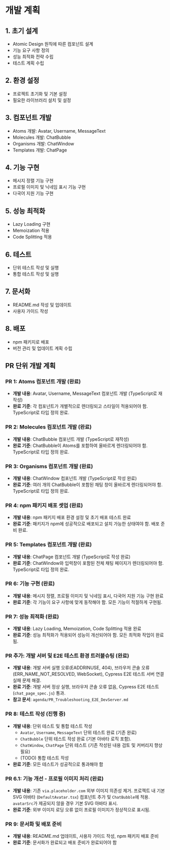 # 개발 계획

## 1. 초기 설계

- Atomic Design 원칙에 따른 컴포넌트 설계
- 기능 요구 사항 정의
- 성능 최적화 전략 수립
- 테스트 계획 수립

## 2. 환경 설정

- 프로젝트 초기화 및 기본 설정
- 필요한 라이브러리 설치 및 설정

## 3. 컴포넌트 개발

- Atoms 개발: Avatar, Username, MessageText
- Molecules 개발: ChatBubble
- Organisms 개발: ChatWindow
- Templates 개발: ChatPage

## 4. 기능 구현

- 메시지 정렬 기능 구현
- 프로필 이미지 및 닉네임 표시 기능 구현
- 다국어 지원 기능 구현

## 5. 성능 최적화

- Lazy Loading 구현
- Memoization 적용
- Code Splitting 적용

## 6. 테스트

- 단위 테스트 작성 및 실행
- 통합 테스트 작성 및 실행

## 7. 문서화

- README.md 작성 및 업데이트
- 사용자 가이드 작성

## 8. 배포

- npm 패키지로 배포
- 버전 관리 및 업데이트 계획 수립

## PR 단위 개발 계획

### PR 1: Atoms 컴포넌트 개발 (완료)

- **개발 내용**: Avatar, Username, MessageText 컴포넌트 개발 (TypeScript로 재작성)
- **완료 기준**: 각 컴포넌트가 개별적으로 렌더링되고 스타일이 적용되어야 함. TypeScript로 타입 정의 완료.

### PR 2: Molecules 컴포넌트 개발 (완료)

- **개발 내용**: ChatBubble 컴포넌트 개발 (TypeScript로 재작성)
- **완료 기준**: ChatBubble이 Atoms를 포함하여 올바르게 렌더링되어야 함. TypeScript로 타입 정의 완료.

### PR 3: Organisms 컴포넌트 개발 (완료)

- **개발 내용**: ChatWindow 컴포넌트 개발 (TypeScript로 작성 완료)
- **완료 기준**: 여러 개의 ChatBubble이 포함된 채팅 창이 올바르게 렌더링되어야 함. TypeScript로 타입 정의 완료.

### PR 4: npm 패키지 배포 셋업 (완료)

- **개발 내용**: npm 패키지 배포 환경 설정 및 초기 배포 테스트 완료
- **완료 기준**: 패키지가 npm에 성공적으로 배포되고 설치 가능한 상태여야 함. 배포 준비 완료.

### PR 5: Templates 컴포넌트 개발 (완료)

- **개발 내용**: ChatPage 컴포넌트 개발 (TypeScript로 작성 완료)
- **완료 기준**: ChatWindow와 입력창이 포함된 전체 채팅 페이지가 렌더링되어야 함. TypeScript로 타입 정의 완료.

### PR 6: 기능 구현 (완료)

- **개발 내용**: 메시지 정렬, 프로필 이미지 및 닉네임 표시, 다국어 지원 기능 구현 완료
- **완료 기준**: 각 기능이 요구 사항에 맞게 동작해야 함. 모든 기능이 적절하게 구현됨.

### PR 7: 성능 최적화 (완료)

- **개발 내용**: Lazy Loading, Memoization, Code Splitting 적용 완료
- **완료 기준**: 성능 최적화가 적용되어 성능이 개선되어야 함. 모든 최적화 작업이 완료됨.

### PR 추가: 개발 서버 및 E2E 테스트 환경 트러블슈팅 (완료)

- **개발 내용**: 개발 서버 실행 오류(EADDRINUSE, 404), 브라우저 콘솔 오류(ERR_NAME_NOT_RESOLVED, WebSocket), Cypress E2E 테스트 서버 연결 실패 문제 해결.
- **완료 기준**: 개발 서버 정상 실행, 브라우저 콘솔 오류 없음, Cypress E2E 테스트 (`chat_page_spec.js`) 통과.
- **참고 문서**: `agenda/PR_Troubleshooting_E2E_DevServer.md`

### PR 8: 테스트 작성 (진행 중)

- **개발 내용**: 단위 테스트 및 통합 테스트 작성
  - `Avatar`, `Username`, `MessageText` 단위 테스트 완료 (기존 완료)
  - `ChatBubble` 단위 테스트 작성 완료 (기본 아바타 로직 포함).
  - `ChatWindow`, `ChatPage` 단위 테스트 (기존 작성된 내용 검토 및 커버리지 향상 필요)
  - (TODO) 통합 테스트 작성
- **완료 기준**: 모든 테스트가 성공적으로 통과해야 함

### PR 6.1: 기능 개선 - 프로필 이미지 처리 (완료)

- **개발 내용**: 기존 `via.placeholder.com` 외부 이미지 의존성 제거. 프로젝트 내 기본 SVG 아바타 (`DefaultAvatar.tsx`) 컴포넌트 추가 및 `ChatBubble`에 적용. `avatarSrc`가 제공되지 않을 경우 기본 SVG 아바타 표시.
- **완료 기준**: 외부 이미지 로딩 오류 없이 프로필 이미지가 정상적으로 표시됨.

### PR 9: 문서화 및 배포 준비

- **개발 내용**: README.md 업데이트, 사용자 가이드 작성, npm 패키지 배포 준비
- **완료 기준**: 문서화가 완료되고 배포 준비가 완료되어야 함
